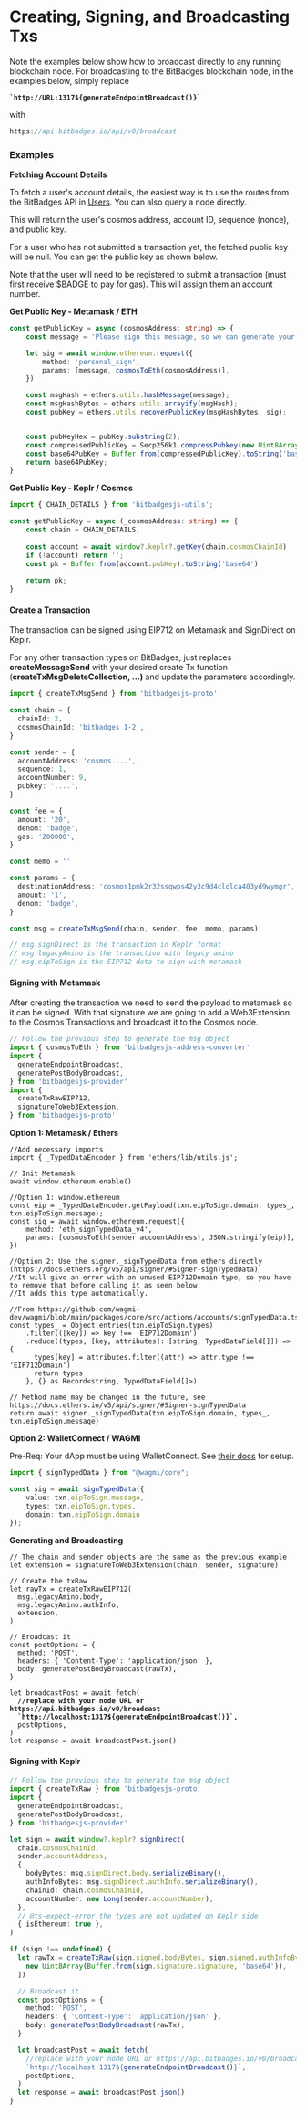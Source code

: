 # Creating, Signing, and  Broadcasting Txs

Note the examples below show how to broadcast directly to any running blockchain node. For broadcasting to the BitBadges blockchain node, in the examples below, simply replace&#x20;

<pre class="language-typescript"><code class="lang-typescript"><strong>`http://URL:1317${generateEndpointBroadcast()}`
</strong></code></pre>

with&#x20;

```typescript
https://api.bitbadges.io/api/v0/broadcast
```

### Examples

**Fetching Account Details**

To fetch a user's account details, the easiest way is to use the routes from the BitBadges API in [Users](broken-reference). You can also query a node directly.

This will return the user's cosmos address, account ID, sequence (nonce), and public key.&#x20;

For a user who has not submitted a transaction yet, the fetched public key will be null. You can get the public key as shown below.&#x20;

Note that the user will need to be registered to submit a transaction (must first receive $BADGE to pay for gas). This will assign them an account number.



**Get Public Key - Metamask / ETH**

```typescript
const getPublicKey = async (cosmosAddress: string) => {
    const message = 'Please sign this message, so we can generate your public key';

    let sig = await window.ethereum.request({
        method: 'personal_sign',
        params: [message, cosmosToEth(cosmosAddress)],
    })

    const msgHash = ethers.utils.hashMessage(message);
    const msgHashBytes = ethers.utils.arrayify(msgHash);
    const pubKey = ethers.utils.recoverPublicKey(msgHashBytes, sig);


    const pubKeyHex = pubKey.substring(2);
    const compressedPublicKey = Secp256k1.compressPubkey(new Uint8Array(Buffer.from(pubKeyHex, 'hex')));
    const base64PubKey = Buffer.from(compressedPublicKey).toString('base64')
    return base64PubKey;
}
```

**Get Public Key - Keplr / Cosmos**

```typescript
import { CHAIN_DETAILS } from 'bitbadgesjs-utils';

const getPublicKey = async (_cosmosAddress: string) => {
    const chain = CHAIN_DETAILS;
    
    const account = await window?.keplr?.getKey(chain.cosmosChainId)
    if (!account) return '';
    const pk = Buffer.from(account.pubKey).toString('base64')
    
    return pk;
}
```

#### Create a Transaction

The transaction can be signed using EIP712 on Metamask and SignDirect on Keplr.

For any other transaction types on BitBadges, just replaces **createMessageSend** with your desired create Tx function (**createTxMsgDeleteCollection, ...)** and update the parameters accordingly.

```ts
import { createTxMsgSend } from 'bitbadgesjs-proto'

const chain = {
  chainId: 2,
  cosmosChainId: 'bitbadges_1-2',
}

const sender = {
  accountAddress: 'cosmos....',
  sequence: 1,
  accountNumber: 9,
  pubkey: '....', 
}

const fee = {
  amount: '20',
  denom: 'badge',
  gas: '200000',
}

const memo = ''

const params = {
  destinationAddress: 'cosmos1pmk2r32ssqwps42y3c9d4clqlca403yd9wymgr',
  amount: '1',
  denom: 'badge',
}

const msg = createTxMsgSend(chain, sender, fee, memo, params)

// msg.signDirect is the transaction in Keplr format
// msg.legacyAmino is the transaction with legacy amino
// msg.eipToSign is the EIP712 data to sign with metamask
```

#### Signing with Metamask

After creating the transaction we need to send the payload to metamask so it can be signed. With that signature we are going to add a Web3Extension to the Cosmos Transactions and broadcast it to the Cosmos node.



```ts
// Follow the previous step to generate the msg object
import { cosmosToEth } from 'bitbadgesjs-address-converter'
import {
  generateEndpointBroadcast,
  generatePostBodyBroadcast,
} from 'bitbadgesjs-provider'
import {
  createTxRawEIP712,
  signatureToWeb3Extension,
} from 'bitbadgesjs-proto'

```

**Option 1: Metamask / Ethers**

<pre class="language-typescript"><code class="lang-typescript">//Add necessary imports
import { _TypedDataEncoder } from 'ethers/lib/utils.js';

// Init Metamask
await window.ethereum.enable()

//Option 1: window.ethereum
const eip = _TypedDataEncoder.getPayload(txn.eipToSign.domain, types_, txn.eipToSign.message);
const sig = await window.ethereum.request({
    method: 'eth_signTypedData_v4',
    params: [cosmosToEth(sender.accountAddress), JSON.stringify(eip)],
})

//Option 2: Use the signer._signTypedData from ethers directly (https://docs.ethers.org/v5/api/signer/#Signer-signTypedData)
//It will give an error with an unused EIP712Domain type, so you have to remove that before calling it as seen below.
//It adds this type automatically.
<strong>
</strong>//From https://github.com/wagmi-dev/wagmi/blob/main/packages/core/src/actions/accounts/signTypedData.ts#L41
const types_ = Object.entries(txn.eipToSign.types)
    .filter(([key]) => key !== 'EIP712Domain')
    .reduce((types, [key, attributes]: [string, TypedDataField[]]) => {
      types[key] = attributes.filter((attr) => attr.type !== 'EIP712Domain')
      return types
    }, {} as Record&#x3C;string, TypedDataField[]>)

// Method name may be changed in the future, see https://docs.ethers.io/v5/api/signer/#Signer-signTypedData
return await signer._signTypedData(txn.eipToSign.domain, types_, txn.eipToSign.message)
</code></pre>

**Option 2: WalletConnect / WAGMI**

Pre-Req: Your dApp must be using WalletConnect. See [their docs](https://docs.walletconnect.com/2.0) for setup.

```typescript
import { signTypedData } from "@wagmi/core";

const sig = await signTypedData({
    value: txn.eipToSign.message,
    types: txn.eipToSign.types,
    domain: txn.eipToSign.domain
});
```

**Generating and Broadcasting**

<pre class="language-typescript"><code class="lang-typescript">// The chain and sender objects are the same as the previous example
let extension = signatureToWeb3Extension(chain, sender, signature)

// Create the txRaw
let rawTx = createTxRawEIP712(
  msg.legacyAmino.body,
  msg.legacyAmino.authInfo,
  extension,
)

// Broadcast it
const postOptions = {
  method: 'POST',
  headers: { 'Content-Type': 'application/json' },
  body: generatePostBodyBroadcast(rawTx),
}

let broadcastPost = await fetch(
<strong>  //replace with your node URL or https://api.bitbadges.io/v0/broadcast
</strong><strong>  `http://localhost:1317${generateEndpointBroadcast()}`, 
</strong>  postOptions,
)
let response = await broadcastPost.json()
</code></pre>

#### Signing with Keplr

```ts
// Follow the previous step to generate the msg object
import { createTxRaw } from 'bitbadgesjs-proto'
import {
  generateEndpointBroadcast,
  generatePostBodyBroadcast,
} from 'bitbadgesjs-provider'

let sign = await window?.keplr?.signDirect(
  chain.cosmosChainId,
  sender.accountAddress,
  {
    bodyBytes: msg.signDirect.body.serializeBinary(),
    authInfoBytes: msg.signDirect.authInfo.serializeBinary(),
    chainId: chain.cosmosChainId,
    accountNumber: new Long(sender.accountNumber),
  },
  // @ts-expect-error the types are not updated on Keplr side
  { isEthereum: true },
)

if (sign !== undefined) {
  let rawTx = createTxRaw(sign.signed.bodyBytes, sign.signed.authInfoBytes, [
    new Uint8Array(Buffer.from(sign.signature.signature, 'base64')),
  ])

  // Broadcast it
  const postOptions = {
    method: 'POST',
    headers: { 'Content-Type': 'application/json' },
    body: generatePostBodyBroadcast(rawTx),
  }

  let broadcastPost = await fetch(
    //replace with your node URL or https://api.bitbadges.io/v0/broadcast
    `http://localhost:1317${generateEndpointBroadcast()}`,
    postOptions,
  )
  let response = await broadcastPost.json()
}
```
